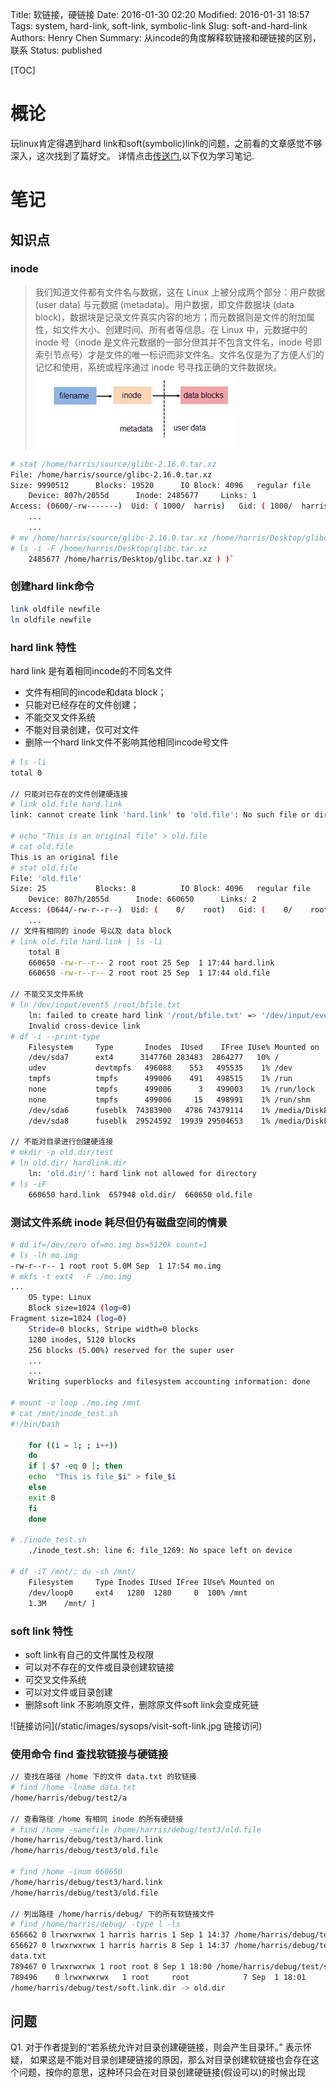 Title: 软链接，硬链接
Date: 2016-01-30 02:20
Modified: 2016-01-31 18:57
Tags: system, hard-link, soft-link, symbolic-link
Slug: soft-and-hard-link
Authors: Henry Chen
Summary: 从incode的角度解释软链接和硬链接的区别，联系
Status: published

[TOC]



# 概论
玩linux肯定得遇到hard link和soft(symbolic)link的问题，之前看的文章感觉不够深入，这次找到了篇好文。
详情点击[传送门](http://www.ibm.com/developerworks/cn/linux/l-cn-hardandsymb-links/index.html),以下仅为学习笔记.


# 笔记

## 知识点

### inode
> 我们知道文件都有文件名与数据，这在 Linux 上被分成两个部分：用户数据 (user data) 与元数据 (metadata)。用户数据，即文件数据块 (data block)，数据块是记录文件真实内容的地方；而元数据则是文件的附加属性，如文件大小、创建时间、所有者等信息。在 Linux 中，元数据中的 inode 号（inode 是文件元数据的一部分但其并不包含文件名，inode 号即索引节点号）才是文件的唯一标识而非文件名。文件名仅是为了方便人们的记忆和使用，系统或程序通过 inode 号寻找正确的文件数据块。
![通过文件名打开文件](/static/images/sysops/find-file-by-filename.jpg)

```bash 
# stat /home/harris/source/glibc-2.16.0.tar.xz 
File: /home/harris/source/glibc-2.16.0.tar.xz
Size: 9990512      Blocks: 19520      IO Block: 4096   regular file 
    Device: 807h/2055d      Inode: 2485677     Links: 1 
Access: (0600/-rw-------)  Uid: ( 1000/  harris)   Gid: ( 1000/  harris) 
    ... 
    ... 
# mv /home/harris/source/glibc-2.16.0.tar.xz /home/harris/Desktop/glibc.tar.xz 
# ls -i -F /home/harris/Desktop/glibc.tar.xz 
    2485677 /home/harris/Desktop/glibc.tar.xz ) )`
```  
  
### 创建hard link命令
```bash
link oldfile newfile 
ln oldfile newfile
```

### hard link 特性
hard link 是有着相同incode的不同名文件
+ 文件有相同的incode和data block；
+ 只能对已经存在的文件创建；
+ 不能交叉文件系统
+ 不能对目录创建，仅可对文件
+ 删除一个hard link文件不影响其他相同incode号文件

```bash
# ls -li 
total 0 

// 只能对已存在的文件创建硬连接
# link old.file hard.link 
link: cannot create link 'hard.link' to 'old.file': No such file or directory 

# echo "This is an original file" > old.file 
# cat old.file 
This is an original file 
# stat old.file 
File: 'old.file'
Size: 25           Blocks: 8          IO Block: 4096   regular file 
    Device: 807h/2055d      Inode: 660650      Links: 2 
Access: (0644/-rw-r--r--)  Uid: (    0/    root)   Gid: (    0/    root) 
    ... 
// 文件有相同的 inode 号以及 data block 
# link old.file hard.link | ls -li 
    total 8 
    660650 -rw-r--r-- 2 root root 25 Sep  1 17:44 hard.link 
    660650 -rw-r--r-- 2 root root 25 Sep  1 17:44 old.file 

// 不能交叉文件系统
# ln /dev/input/event5 /root/bfile.txt 
    ln: failed to create hard link '/root/bfile.txt' => '/dev/input/event5': 
    Invalid cross-device link 
# df -i --print-type 
    Filesystem     Type       Inodes  IUsed    IFree IUse% Mounted on 
    /dev/sda7      ext4      3147760 283483  2864277   10% / 
    udev           devtmpfs   496088    553   495535    1% /dev 
    tmpfs          tmpfs      499006    491   498515    1% /run 
    none           tmpfs      499006      3   499003    1% /run/lock 
    none           tmpfs      499006     15   498991    1% /run/shm 
    /dev/sda6      fuseblk  74383900   4786 74379114    1% /media/DiskE 
    /dev/sda8      fuseblk  29524592  19939 29504653    1% /media/DiskF 

// 不能对目录进行创建硬连接
# mkdir -p old.dir/test 
# ln old.dir/ hardlink.dir 
    ln: 'old.dir/': hard link not allowed for directory 
# ls -iF 
    660650 hard.link  657948 old.dir/  660650 old.file
```

### 测试文件系统 inode 耗尽但仍有磁盘空间的情景
```bash
# dd if=/dev/zero of=mo.img bs=5120k count=1 
# ls -lh mo.img 
-rw-r--r-- 1 root root 5.0M Sep  1 17:54 mo.img 
# mkfs -t ext4  -F ./mo.img 
... 
    OS type: Linux 
    Block size=1024 (log=0) 
Fragment size=1024 (log=0) 
    Stride=0 blocks, Stripe width=0 blocks 
    1280 inodes, 5120 blocks 
    256 blocks (5.00%) reserved for the super user 
    ... 
    ... 
    Writing superblocks and filesystem accounting information: done 

# mount -o loop ./mo.img /mnt 
# cat /mnt/inode_test.sh 
#!/bin/bash 

    for ((i = 1; ; i++)) 
    do 
    if [ $? -eq 0 ]; then 
    echo  "This is file_$i" > file_$i 
    else 
    exit 0 
    fi 
    done 

# ./inode_test.sh 
    ./inode_test.sh: line 6: file_1269: No space left on device 

# df -iT /mnt/; du -sh /mnt/ 
    Filesystem     Type Inodes IUsed IFree IUse% Mounted on 
    /dev/loop0     ext4   1280  1280     0  100% /mnt 
    1.3M    /mnt/ ]
```

### soft link 特性
+ soft link有自己的文件属性及权限
+ 可以对不存在的文件或目录创建软链接
+ 可交叉文件系统
+ 可以对文件或目录创建
+ 删除soft link 不影响原文件，删除原文件soft link会变成死链

![链接访问](/static/images/sysops/visit-soft-link.jpg 链接访问)


### 使用命令 find 查找软链接与硬链接
```bash
// 查找在路径 /home 下的文件 data.txt 的软链接
# find /home -lname data.txt 
/home/harris/debug/test2/a 

// 查看路径 /home 有相同 inode 的所有硬链接
# find /home -samefile /home/harris/debug/test3/old.file 
/home/harris/debug/test3/hard.link 
/home/harris/debug/test3/old.file 

# find /home -inum 660650 
/home/harris/debug/test3/hard.link 
/home/harris/debug/test3/old.file 

// 列出路径 /home/harris/debug/ 下的所有软链接文件
# find /home/harris/debug/ -type l -ls 
656662 0 lrwxrwxrwx 1 harris harris 1 Sep 1 14:37 /home/harris/debug/test2/b -> a
656627 0 lrwxrwxrwx 1 harris harris 8 Sep 1 14:37 /home/harris/debug/test2/a -> 
data.txt
789467 0 lrwxrwxrwx 1 root root 8 Sep 1 18:00 /home/harris/debug/test/soft.link -> old.file 
789496    0 lrwxrwxrwx   1 root     root            7 Sep  1 18:01 
/home/harris/debug/test/soft.link.dir -> old.dir
```

## 问题
Q1. 对于作者提到的“若系统允许对目录创建硬链接，则会产生目录环。” 表示怀疑，
如果这是不能对目录创建硬链接的原因，那么对目录创建软链接也会存在这个问题，按你的意思，这种环只会在对目录创建硬链接(假设可以)的时候出现
